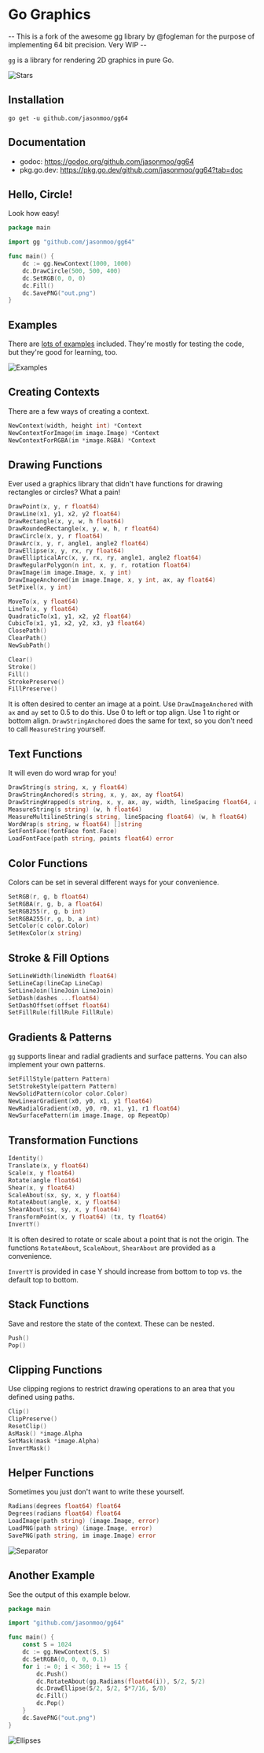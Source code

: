 # Go Graphics

-- This is a fork of the awesome gg library by @fogleman for the purpose of implementing 64 bit precision.  Very WIP --

`gg` is a library for rendering 2D graphics in pure Go.

![Stars](http://i.imgur.com/CylQIJt.png)

## Installation

    go get -u github.com/jasonmoo/gg64

## Documentation

- godoc: https://godoc.org/github.com/jasonmoo/gg64
- pkg.go.dev: https://pkg.go.dev/github.com/jasonmoo/gg64?tab=doc

## Hello, Circle!

Look how easy!

```go
package main

import gg "github.com/jasonmoo/gg64"

func main() {
    dc := gg.NewContext(1000, 1000)
    dc.DrawCircle(500, 500, 400)
    dc.SetRGB(0, 0, 0)
    dc.Fill()
    dc.SavePNG("out.png")
}
```

## Examples

There are [lots of examples](https://github.com/jasonmoo/gg64/tree/master/examples) included. They're mostly for testing the code, but they're good for learning, too.

![Examples](http://i.imgur.com/tMFoyzu.png)

## Creating Contexts

There are a few ways of creating a context.

```go
NewContext(width, height int) *Context
NewContextForImage(im image.Image) *Context
NewContextForRGBA(im *image.RGBA) *Context
```

## Drawing Functions

Ever used a graphics library that didn't have functions for drawing rectangles
or circles? What a pain!

```go
DrawPoint(x, y, r float64)
DrawLine(x1, y1, x2, y2 float64)
DrawRectangle(x, y, w, h float64)
DrawRoundedRectangle(x, y, w, h, r float64)
DrawCircle(x, y, r float64)
DrawArc(x, y, r, angle1, angle2 float64)
DrawEllipse(x, y, rx, ry float64)
DrawEllipticalArc(x, y, rx, ry, angle1, angle2 float64)
DrawRegularPolygon(n int, x, y, r, rotation float64)
DrawImage(im image.Image, x, y int)
DrawImageAnchored(im image.Image, x, y int, ax, ay float64)
SetPixel(x, y int)

MoveTo(x, y float64)
LineTo(x, y float64)
QuadraticTo(x1, y1, x2, y2 float64)
CubicTo(x1, y1, x2, y2, x3, y3 float64)
ClosePath()
ClearPath()
NewSubPath()

Clear()
Stroke()
Fill()
StrokePreserve()
FillPreserve()
```

It is often desired to center an image at a point. Use `DrawImageAnchored` with `ax` and `ay` set to 0.5 to do this. Use 0 to left or top align. Use 1 to right or bottom align. `DrawStringAnchored` does the same for text, so you don't need to call `MeasureString` yourself.

## Text Functions

It will even do word wrap for you!

```go
DrawString(s string, x, y float64)
DrawStringAnchored(s string, x, y, ax, ay float64)
DrawStringWrapped(s string, x, y, ax, ay, width, lineSpacing float64, align Align)
MeasureString(s string) (w, h float64)
MeasureMultilineString(s string, lineSpacing float64) (w, h float64)
WordWrap(s string, w float64) []string
SetFontFace(fontFace font.Face)
LoadFontFace(path string, points float64) error
```

## Color Functions

Colors can be set in several different ways for your convenience.

```go
SetRGB(r, g, b float64)
SetRGBA(r, g, b, a float64)
SetRGB255(r, g, b int)
SetRGBA255(r, g, b, a int)
SetColor(c color.Color)
SetHexColor(x string)
```

## Stroke & Fill Options

```go
SetLineWidth(lineWidth float64)
SetLineCap(lineCap LineCap)
SetLineJoin(lineJoin LineJoin)
SetDash(dashes ...float64)
SetDashOffset(offset float64)
SetFillRule(fillRule FillRule)
```

## Gradients & Patterns

`gg` supports linear and radial gradients and surface patterns. You can also implement your own patterns.

```go
SetFillStyle(pattern Pattern)
SetStrokeStyle(pattern Pattern)
NewSolidPattern(color color.Color)
NewLinearGradient(x0, y0, x1, y1 float64)
NewRadialGradient(x0, y0, r0, x1, y1, r1 float64)
NewSurfacePattern(im image.Image, op RepeatOp)
```

## Transformation Functions

```go
Identity()
Translate(x, y float64)
Scale(x, y float64)
Rotate(angle float64)
Shear(x, y float64)
ScaleAbout(sx, sy, x, y float64)
RotateAbout(angle, x, y float64)
ShearAbout(sx, sy, x, y float64)
TransformPoint(x, y float64) (tx, ty float64)
InvertY()
```

It is often desired to rotate or scale about a point that is not the origin. The functions `RotateAbout`, `ScaleAbout`, `ShearAbout` are provided as a convenience.

`InvertY` is provided in case Y should increase from bottom to top vs. the default top to bottom.

## Stack Functions

Save and restore the state of the context. These can be nested.

```go
Push()
Pop()
```

## Clipping Functions

Use clipping regions to restrict drawing operations to an area that you
defined using paths.

```go
Clip()
ClipPreserve()
ResetClip()
AsMask() *image.Alpha
SetMask(mask *image.Alpha)
InvertMask()
```

## Helper Functions

Sometimes you just don't want to write these yourself.

```go
Radians(degrees float64) float64
Degrees(radians float64) float64
LoadImage(path string) (image.Image, error)
LoadPNG(path string) (image.Image, error)
SavePNG(path string, im image.Image) error
```

![Separator](http://i.imgur.com/fsUvnPB.png)

## Another Example

See the output of this example below.

```go
package main

import "github.com/jasonmoo/gg64"

func main() {
	const S = 1024
	dc := gg.NewContext(S, S)
	dc.SetRGBA(0, 0, 0, 0.1)
	for i := 0; i < 360; i += 15 {
		dc.Push()
		dc.RotateAbout(gg.Radians(float64(i)), S/2, S/2)
		dc.DrawEllipse(S/2, S/2, S*7/16, S/8)
		dc.Fill()
		dc.Pop()
	}
	dc.SavePNG("out.png")
}
```

![Ellipses](http://i.imgur.com/J9CBZef.png)
